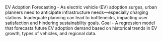 EV Adoption Forecasting - As electric vehicle (EV) adoption surges, urban planners need to anticipate infrastructure needs—especially charging stations. Inadequate planning can lead to bottlenecks, impacting user satisfaction and hindering sustainability goals.
Goal - A regression model that forecasts future EV adoption demand based on historical trends in EV growth, types of vehicles, and regional data.
